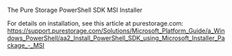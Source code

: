 
The Pure Storage PowerShell SDK MSI Installer

For details on installation, see this article at purestorage.com:
https://support.purestorage.com/Solutions/Microsoft_Platform_Guide/a_Windows_PowerShell/aa2_Install_PowerShell_SDK_using_Microsoft_Installer_Package_-_MSI

